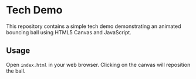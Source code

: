 # Tech Demo

This repository contains a simple tech demo demonstrating an animated bouncing ball using HTML5 Canvas and JavaScript.

## Usage

Open `index.html` in your web browser. Clicking on the canvas will reposition the ball.
